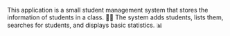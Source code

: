 This application is a small student management system that stores the information of students in a class. 👩‍💻
The system adds students, lists them, searches for students, and displays basic statistics. 📊
